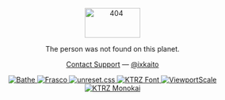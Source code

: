<div align="center">
  <p><img width="112" height="60" alt="404" src="https://user-images.githubusercontent.com/5457539/102688484-49492980-423a-11eb-93d4-d917655f3c40.png"></p>
  <p>The person was not found on this planet.</p>
  <p>
    <a href="https://kiteretz.com/about/">Contact Support</a>
    —
    <a href="https://twitter.com/ixkaito">@ixkaito</a>
  </p>
</div>

<!--
[![Bathe](https://github-readme-stats.vercel.app/api/pin/?username=ixkaito&repo=bathe)](https://github.com/ixkaito/bathe)
[![Frasco](https://github-readme-stats.vercel.app/api/pin/?username=ixkaito&repo=frasco)](https://github.com/ixkaito/frasco)
[![unreset.css](https://github-readme-stats.vercel.app/api/pin/?username=ixkaito&repo=unreset.css)](https://github.com/ixkaito/unreset.css)
[![KTRZ Font](https://github-readme-stats.vercel.app/api/pin/?username=ixkaito&repo=ktrz-font)](https://github.com/ixkaito/ktrz-font)
[![ViewportScale](https://github-readme-stats.vercel.app/api/pin/?username=ixkaito&repo=viewportscale)](https://github.com/ixkaito/viewportscale)
[![KTRZ Monokai](https://github-readme-stats.vercel.app/api/pin/?username=ixkaito&repo=ktrz-monokai)](https://github.com/ixkaito/ktrz-monokai)
-->

<div align="center">
  <p>
    <a href="https://github.com/ixkaito/bathe">
      <img src="https://camo.githubusercontent.com/bfaf30c10faf6679f8cd810cb5179bc5f2e1a0bfff5de75269694c4557785111/68747470733a2f2f6769746875622d726561646d652d73746174732e76657263656c2e6170702f6170692f70696e2f3f757365726e616d653d69786b6169746f267265706f3d6261746865" alt="Bathe" data-canonical-src="https://github-readme-stats.vercel.app/api/pin/?username=ixkaito&amp;repo=bathe" style="max-width:100%;">
    </a>
    <a href="https://github.com/ixkaito/frasco">
      <img src="https://camo.githubusercontent.com/7e77afa8f40dd98c44bcc2de2ec88ec9f2747998c49104ed5756c6291ca5c009/68747470733a2f2f6769746875622d726561646d652d73746174732e76657263656c2e6170702f6170692f70696e2f3f757365726e616d653d69786b6169746f267265706f3d66726173636f" alt="Frasco" data-canonical-src="https://github-readme-stats.vercel.app/api/pin/?username=ixkaito&amp;repo=frasco" style="max-width:100%;">
    </a>
    <a href="https://github.com/ixkaito/unreset.css">
      <img src="https://camo.githubusercontent.com/501be92e874c85bbd76b63c1f68bc13c41595074b801946d1b097ab2e0e9899b/68747470733a2f2f6769746875622d726561646d652d73746174732e76657263656c2e6170702f6170692f70696e2f3f757365726e616d653d69786b6169746f267265706f3d756e72657365742e637373" alt="unreset.css" data-canonical-src="https://github-readme-stats.vercel.app/api/pin/?username=ixkaito&amp;repo=unreset.css" style="max-width:100%;">
    </a>
    <a href="https://github.com/ixkaito/ktrz-font">
      <img src="https://camo.githubusercontent.com/9efb5c449f2f3ea67237767dbf616ce2f771c459928b175d84a76483fb82e3bd/68747470733a2f2f6769746875622d726561646d652d73746174732e76657263656c2e6170702f6170692f70696e2f3f757365726e616d653d69786b6169746f267265706f3d6b74727a2d666f6e74" alt="KTRZ Font" data-canonical-src="https://github-readme-stats.vercel.app/api/pin/?username=ixkaito&amp;repo=ktrz-font" style="max-width:100%;">
    </a>
    <a href="https://github.com/ixkaito/viewportscale">
      <img src="https://camo.githubusercontent.com/650edc7e2fbd46c92dcf640a9d0db3b4127b4d8798b212ff855d66dd5007df2f/68747470733a2f2f6769746875622d726561646d652d73746174732e76657263656c2e6170702f6170692f70696e2f3f757365726e616d653d69786b6169746f267265706f3d76696577706f72747363616c65" alt="ViewportScale" data-canonical-src="https://github-readme-stats.vercel.app/api/pin/?username=ixkaito&amp;repo=viewportscale" style="max-width:100%;">
    </a>
    <a href="https://github.com/ixkaito/ktrz-monokai">
      <img src="https://camo.githubusercontent.com/2532b4479c956d2881c2de3e31931e4f51f71b3c68cd644f2cbdf69251994223/68747470733a2f2f6769746875622d726561646d652d73746174732e76657263656c2e6170702f6170692f70696e2f3f757365726e616d653d69786b6169746f267265706f3d6b74727a2d6d6f6e6f6b6169" alt="KTRZ Monokai" data-canonical-src="https://github-readme-stats.vercel.app/api/pin/?username=ixkaito&amp;repo=ktrz-monokai" style="max-width:100%;">
    </a>
  </p>
</div>
